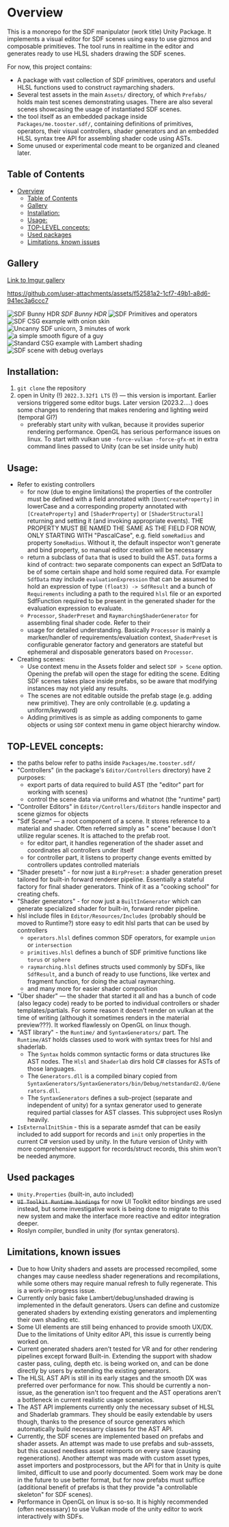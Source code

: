 # Overview

This is a monorepo for the SDF manipulator (work title) Unity Package. It implements a visual editor for SDF scenes using easy to use gizmos and composable primitieves. The tool runs in realtime in the editor and generates ready to use HLSL shaders drawing the SDF scenes.

For now, this project contains:

- A package with vast collection of SDF primitives, operators and useful HLSL functions used to construct raymarching
  shaders.
- Several test assets in the main `Assets/` directory, of which `Prefabs/` holds main test scenes demonstrating
  usages. There are also several scenes showcasing the usage of instantiated SDF scenes.
- the tool itself as an embedded package inside `Packages/me.tooster.sdf/`, containing definitions of primitives, operators, their visual controllers, shader generators and an embedded HLSL syntax tree API for assembling shader code using ASTs.
- Some unused or experimental code meant to be organized and cleaned later.

## Table of Contents

- [Overview](#overview)
  - [Table of Contents](#table-of-contents)
  - [Gallery](#gallery)
  - [Installation:](#installation)
  - [Usage:](#usage)
  - [TOP-LEVEL concepts:](#top-level-concepts)
  - [Used packages](#used-packages)
  - [Limitations, known issues](#limitations-known-issues)

## Gallery

[Link to Imgur gallery](https://imgur.com/a/sdf-raymarching-shader-generator-tool-unity-H5ey91M)

https://github.com/user-attachments/assets/f52581a2-1cf7-49b1-a8d6-941ec3a6ccc7

![SDF Bunny HDR](https://github.com/user-attachments/assets/99d74eb7-17c4-4dc5-9b28-2ded13da247a)
*SDF Bunny HDR*
![SDF Primitives and operators](https://github.com/user-attachments/assets/86403f4f-b96c-44e1-85b0-f66b316dd952)
![SDF CSG example with onion skin](https://github.com/user-attachments/assets/595ddb11-8099-44d0-940e-a3a7bdea3cfa)
![Uncanny SDF unicorn, 3 minutes of work](https://github.com/user-attachments/assets/065294c6-b160-43e2-8b9d-eb89e11b3e78)
![a simple smooth figure of a guy](https://github.com/user-attachments/assets/e3ac588a-51a0-47f9-9dd8-e3e2ba1d6cd9)
![Standard CSG example with Lambert shading](https://github.com/user-attachments/assets/d54df9d2-de01-4790-89a5-39de7e10522f)
![SDF scene with debug overlays](https://github.com/user-attachments/assets/972dc458-562c-47c1-a7e5-cd9f7345de5c)

## Installation:

1. `git clone` the repository
2. open in Unity (!) `2022.3.32f1 LTS` (!) — this version is important. Earlier versions triggered some editor bugs.
   Later
   version (2023.2....) does some changes to rendering that makes rendering and lighting weird (temporal GI?)
    - preferably start unity with vulkan, because it provides superior rendering performance. OpenGL has serious
      performance issues on linux. To start with vulkan use `-force-vulkan -force-gfx-mt` in extra command lines passed
      to Unity (can be
      set inside unity hub)

## Usage:

- Refer to existing controllers
    - for now (due to engine limitations) the properties of the controller must be defined with a field annotated
      with `[DontCreateProperty]` in lowerCase and a corresponding property annotated with `[CreateProperty]`
      and `[ShaderProperty]` or `[ShaderStructural]` returning and setting it (and invoking appropriate events). THE
      PROPERTY MUST BE NAMED THE SAME AS THE FIELD FOR NOW, ONLY STARTING WITH "PascalCase", e.g. field `someRadius` and
      property `SomeRadius`. Without it, the default inspector won't generate and bind property, so manual editor
      creation will be necessary
    - return a subclass of `Data` that is used to build the AST. `Data` forms a kind of contract: two separate
      components can expect an SdfData to be of some certain shape and hold some required data. For example `SdfData`
      may include `evaluationExpression` that can be assumed to hold an expression of type `(float3) -> SdfResult` and a
      bunch of `Requirements` including a path to the required `hlsl` file or an exported SdfFunction required to be
      present in the generated shader for the evaluation expression to evaluate.
    - `Processor`, `ShaderPreset` and `RaymarchingShaderGenerator` for assembling final shader code. Refer to their
    - usage for detailed understanding. Basically `Processor` is mainly a marker/handler of requirements/evaluation
      context, `ShaderPreset` is configurable generator factory and generators are stateful but ephemeral and disposable
      generators based on `Processor`.
- Creating scenes:
    - Use context menu in the Assets folder and select `SDF > Scene` option. Opening the prefab will open the stage for
      editing the scene. Editing SDF scenes takes place inside prefabs, so be aware that modifying instances may not
      yield any results.
    - The scenes are not editable outside the prefab stage (e.g. adding new primitive). They are only controllable (e.g.
      updating a uniform/keyword)
    - Adding primitives is as simple as adding components to game objects or using `SDF` context menu in game object
      hierarchy window.

## TOP-LEVEL concepts:

- the paths below refer to paths inside `Packages/me.tooster.sdf/`
- "Controllers" (in the package's `Editor/Controllers` directory) have 2 purposes:
    - export parts of data required to build AST (the "editor" part for working with scenes)
    - control the scene data via uniforms and whatnot (the "runtime" part)
- "Controller Editors" in `Editor/Controllers/Editors` handle inspector and scene gizmos for objects
- "Sdf Scene" — a root component of a scene. It stores reference to a material and shader. Often referred simply as "
  scene" because I don't utilize regular scenes. It is attached to the prefab root.
    - for editor part, it handles regeneration of the shader asset and coordinates all controllers under itself
    - for controller part, it listens to property change events emitted by controllers updates controlled materials
- "Shader presets" - for now just a `BirpPreset`: a shader generation preset tailored for built-in forward renderer
  pipeline.
  Essentially a stateful factory for final shader generators. Think of it as a "cooking school" for creating chefs.
- "Shader generators" - for now just a `BuiltInGenerator` which can generate specialized shader for built-in, forward
  render pipeline.
- hlsl include files in `Editor/Resources/Includes` (probably should be moved to Runtime?) store easy to edit hlsl parts
  that can be used by controllers
    - `operators.hlsl` defines common SDF operators, for example `union` or `intersection`
    - `primitives.hlsl` defines a bunch of SDF primitive functions like `torus` or `sphere`
    - `raymarching.hlsl` defines structs used commonly by SDFs, like `SdfResult`, and a bunch of ready to use functions,
      like vertex and fragment function, for doing the actual raymarching.
    - and many more for easier shader composition
- "Über shader" — the shader that started it all and has a bunch of code (also legacy code) ready to be ported to
  individual controllers or shader templates/partials. For some reason it doesn't render on vulkan at the time of
  writing (although it sometimes renders in the material preview???). It worked flawlessly on OpenGL on linux though.
- "AST library" - the `Runtime/` and `SyntaxGenerators/` part. The `Runtime/AST` holds classes used to work with syntax
  trees for hlsl and shaderlab.
    - The `Syntax` holds common syntactic forms or data structures like AST nodes. The `Hlsl` and `Shaderlab` dirs hold
      C# classes for ASTs of those languages.
    - The `Generators.dll` is a compiled binary copied
      from `SyntaxGenerators/SyntaxGenerators/bin/Debug/netstandard2.0/Generators.dll`.
    - The `SyntaxGenerators` defines a sub-project (separate and independent of unity) for a syntax generator used to
      generate required partial classes for AST classes. This subproject uses Roslyn heavily.
- `IsExternalInitShim` - this is a separate asmdef that can be easily included to add support for records and `init`
  only properties in the current C# version used by unity. In the future version of Unity with more comprehensive support for records/struct records, this shim won't be needed anymore.

## Used packages

- `Unity.Properties` (built-in, auto included)
- ~~`UI Toolkit Runtime bindings`~~ for now UI Toolkit editor bindings are used instead, but some investigative work is being done to migrate to this new system and make the interface more reactive and editor integration deeper.
- Roslyn compiler, bundled in unity (for syntax generators).

## Limitations, known issues

- Due to how Unity shaders and assets are processed recompiled, some changes may cause needless shader regenerations and recompilations, while some others may require manual refresh to fully regenerate. This is a work-in-progress issue.
- Currently only basic fake Lambert/debug/unshaded drawing is implemented in the default generators. Users can define and customize generated shaders by extending existing generators and implementing their own shading etc.
- Some UI elements are still being enhanced to provide smooth UX/DX. Due to the limitations of Unity editor API, this issue is currently being worked on.
- Current generated shaders aren't tested for VR and for other rendering pipelines except forward Built-in. Extending the support with shadow caster pass, culing, depth etc. is being worked on, and can be done directly by users by extending the existing generators.
- The HLSL AST API is still in its early stages and the smooth DX was preferred over performance for now. This should be currently a non-issue, as the generation isn't too frequent and the AST operations aren't a bottleneck in current realistic usage scenarios.
- The AST API implements currently only the necessary subset of HLSL and Shaderlab grammars. They should be easily extendable by users though, thanks to the presence of source generators which automatically build necessarry classes for the AST API.
- Currently, the SDF scenes are implemented based on prefabs and shader assets. An attempt was made to use prefabs and sub-asssets, but this caused needless asset reimports on every save (causing regenerations). Another attempt was made with custom asset types, asset importers and postprocessors, but the API for that in Unity is quite limited, difficult to use and poorly documented. Soem work may be done in the future to use better format, but for now prefabs must suffice (additional benefit of prefabs is that they provide "a controllable skeleton" for SDF scenes).
- Performance in OpenGL on linux is so-so. It is highly recommended (often necesssary) to use Vulkan mode of the unity editor to work interactively with SDFs.
